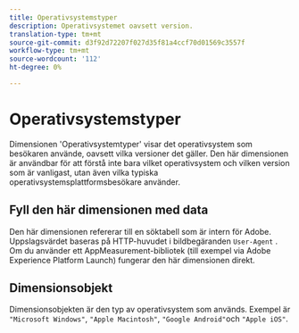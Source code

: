 ```yaml
---
title: Operativsystemstyper
description: Operativsystemet oavsett version.
translation-type: tm+mt
source-git-commit: d3f92d72207f027d35f81a4ccf70d01569c3557f
workflow-type: tm+mt
source-wordcount: '112'
ht-degree: 0%

---
```



# Operativsystemstyper

Dimensionen &#39;Operativsystemtyper&#39; visar det operativsystem som besökaren använde, oavsett vilka versioner det gäller. Den här dimensionen är användbar för att förstå inte bara vilket operativsystem och vilken version som är vanligast, utan även vilka typiska operativsystemsplattformsbesökare använder.

## Fyll den här dimensionen med data

Den här dimensionen refererar till en söktabell som är intern för Adobe. Uppslagsvärdet baseras på HTTP-huvudet i bildbegäranden `User-Agent` . Om du använder ett AppMeasurement-bibliotek (till exempel via Adobe Experience Platform Launch) fungerar den här dimensionen direkt.

## Dimensionsobjekt

Dimensionsobjekten är den typ av operativsystem som används. Exempel är `"Microsoft Windows"`, `"Apple Macintosh"`, `"Google Android"`och `"Apple iOS"`.
